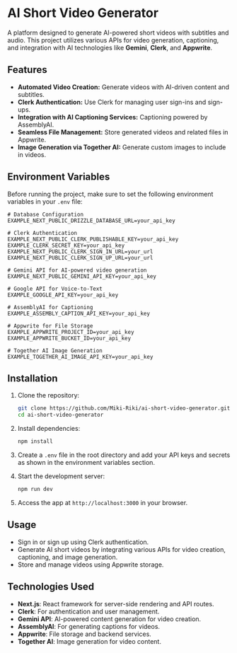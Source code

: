 # AI Short Video Generator

A platform designed to generate AI-powered short videos with subtitles and audio. This project utilizes various APIs for video generation, captioning, and integration with AI technologies like **Gemini**, **Clerk**, and **Appwrite**.

## Features
- **Automated Video Creation:** Generate videos with AI-driven content and subtitles.
- **Clerk Authentication:** Use Clerk for managing user sign-ins and sign-ups.
- **Integration with AI Captioning Services:** Captioning powered by AssemblyAI.
- **Seamless File Management:** Store generated videos and related files in Appwrite.
- **Image Generation via Together AI:** Generate custom images to include in videos.

## Environment Variables

Before running the project, make sure to set the following environment variables in your `.env` file:

```env
# Database Configuration
EXAMPLE_NEXT_PUBLIC_DRIZZLE_DATABASE_URL=your_api_key

# Clerk Authentication
EXAMPLE_NEXT_PUBLIC_CLERK_PUBLISHABLE_KEY=your_api_key
EXAMPLE_CLERK_SECRET_KEY=your_api_key
EXAMPLE_NEXT_PUBLIC_CLERK_SIGN_IN_URL=your_url
EXAMPLE_NEXT_PUBLIC_CLERK_SIGN_UP_URL=your_url

# Gemini API for AI-powered video generation
EXAMPLE_NEXT_PUBLIC_GEMINI_API_KEY=your_api_key

# Google API for Voice-to-Text
EXAMPLE_GOOGLE_API_KEY=your_api_key

# AssemblyAI for Captioning
EXAMPLE_ASSEMBLY_CAPTION_API_KEY=your_api_key

# Appwrite for File Storage
EXAMPLE_APPWRITE_PROJECT_ID=your_api_key
EXAMPLE_APPWRITE_BUCKET_ID=your_api_key

# Together AI Image Generation
EXAMPLE_TOGETHER_AI_IMAGE_API_KEY=your_api_key
```

## Installation

1. Clone the repository:

   ```bash
   git clone https://github.com/Miki-Riki/ai-short-video-generator.git
   cd ai-short-video-generator
   ```

2. Install dependencies:

   ```bash
   npm install
   ```

3. Create a `.env` file in the root directory and add your API keys and secrets as shown in the environment variables section.

4. Start the development server:

   ```bash
   npm run dev
   ```

5. Access the app at `http://localhost:3000` in your browser.

## Usage

- Sign in or sign up using Clerk authentication.
- Generate AI short videos by integrating various APIs for video creation, captioning, and image generation.
- Store and manage videos using Appwrite storage.

## Technologies Used
- **Next.js**: React framework for server-side rendering and API routes.
- **Clerk**: For authentication and user management.
- **Gemini API**: AI-powered content generation for video creation.
- **AssemblyAI**: For generating captions for videos.
- **Appwrite**: File storage and backend services.
- **Together AI**: Image generation for video content.

